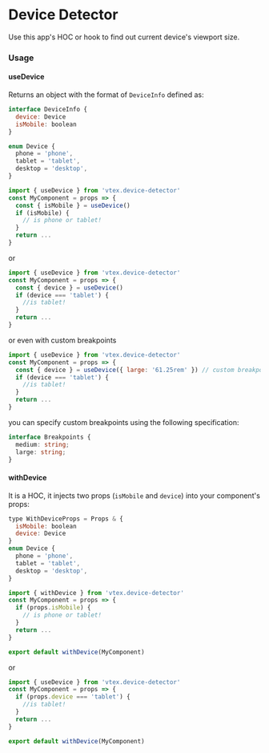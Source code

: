 # Device Detector

Use this app's HOC or hook to find out current device's viewport size.

### Usage

#### useDevice

Returns an object with the format of `DeviceInfo` defined as:

```js
interface DeviceInfo {
  device: Device
  isMobile: boolean
}

enum Device {
  phone = 'phone',
  tablet = 'tablet',
  desktop = 'desktop',
}
```

```js
import { useDevice } from 'vtex.device-detector'
const MyComponent = props => {
  const { isMobile } = useDevice()
  if (isMobile) {
    // is phone or tablet!
  }
  return ...
}
```

or

```js
import { useDevice } from 'vtex.device-detector'
const MyComponent = props => {
  const { device } = useDevice()
  if (device === 'tablet') {
    //is tablet!
  }
  return ...
}
```

or even with custom breakpoints

```js
import { useDevice } from 'vtex.device-detector'
const MyComponent = props => {
  const { device } = useDevice({ large: '61.25rem' }) // custom breakpoint argument
  if (device === 'tablet') {
    //is tablet!
  }
  return ...
}
```

you can specify custom breakpoints using the following specification:

```typescript
interface Breakpoints {
  medium: string;
  large: string;
}
```

#### withDevice

It is a HOC, it injects two props (`isMobile` and `device`) into your component's props:

```js
type WithDeviceProps = Props & {
  isMobile: boolean
  device: Device
}
enum Device {
  phone = 'phone',
  tablet = 'tablet',
  desktop = 'desktop',
}
```

```js
import { withDevice } from 'vtex.device-detector'
const MyComponent = props => {
  if (props.isMobile) {
    // is phone or tablet!
  }
  return ...
}

export default withDevice(MyComponent)
```

or

```js
import { useDevice } from 'vtex.device-detector'
const MyComponent = props => {
  if (props.device === 'tablet') {
    //is tablet!
  }
  return ...
}

export default withDevice(MyComponent)
```
